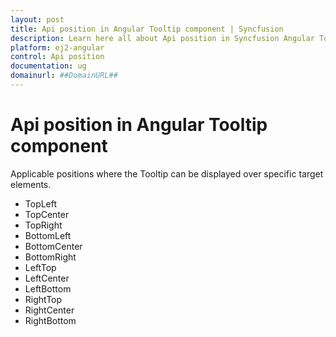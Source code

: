 ```yaml
---
layout: post
title: Api position in Angular Tooltip component | Syncfusion
description: Learn here all about Api position in Syncfusion Angular Tooltip component of Syncfusion Essential JS 2 and more.
platform: ej2-angular
control: Api position 
documentation: ug
domainurl: ##DomainURL##
---
```


# Api position in Angular Tooltip component

Applicable positions where the Tooltip can be displayed over specific target elements.
* TopLeft
* TopCenter
* TopRight
* BottomLeft
* BottomCenter
* BottomRight
* LeftTop
* LeftCenter
* LeftBottom
* RightTop
* RightCenter
* RightBottom